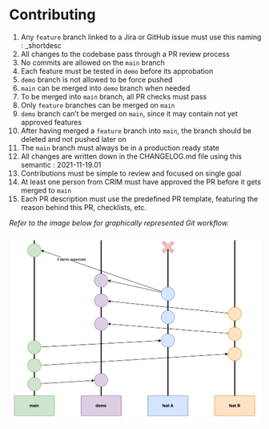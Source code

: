 # Contributing

1. Any `feature` branch linked to a Jira or GitHub issue must use this naming : <issue-number>_shortdesc 
2. All changes to the codebase pass through a PR review process
3. No commits are allowed on the `main` branch
4. Each feature must be tested in `demo` before its approbation
5. `demo` branch is not allowed to be force pushed
6. `main` can be merged into `demo` branch when needed
7. To be merged into `main` branch, all PR checks must pass 
8. Only `feature` branches can be merged on `main`
9. `demo` branch can’t be merged on `main`, since it may contain not yet approved features
10. After having merged a `feature` branch into `main`, the branch should be deleted and not pushed later on
11. The `main` branch must always be in a production ready state
12. All changes are written down in the CHANGELOG.md file using this semantic : 2021-11-19.01
13. Contributions must be simple to review and focused on single goal
14. At least one person from CRIM must have approved the PR before it gets merged to `main`
15. Each PR description must use the predefined PR template, featuring the reason behind this PR, checklists, etc.

<em>Refer to the image below for graphically represented Git workflow.</em>

![Branching strategy](branching.png)
